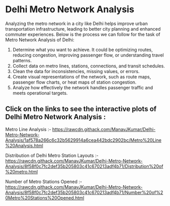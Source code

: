 # Delhi Metro Network Analysis
Analyzing the metro network in a city like Delhi helps improve urban transportation infrastructure, leading to better city planning and enhanced commuter experiences. Below is the process we can follow for the task of Metro Network Analysis of Delhi:

1) Determine what you want to achieve. It could be optimizing routes, reducing congestion, improving passenger flow, or understanding travel patterns.
2) Collect data on metro lines, stations, connections, and transit schedules.
3) Clean the data for inconsistencies, missing values, or errors.
4) Create visual representations of the network, such as route maps, passenger flow charts, or heat maps of station congestion.
5) Analyze how effectively the network handles passenger traffic and meets operational targets.

 ## Click on the links to see the interactive plots of Delhi Metro Network Analysis : 

 Metro Line Analysis :-
https://rawcdn.githack.com/ManavJKumar/Delhi-Metro-Network-Analysis/1af578a266c6c32b5629914a6cea442bdc2902bc/Metro%20Line%20Analysis.html

Distribution of Delhi Metro Station Layouts :-
https://rawcdn.githack.com/ManavJKumar/Delhi-Metro-Network-Analysis/8f58f0c7fc2def35b205803c41c670213adf4b71/Distribution%20of%20metro.html

Number of Metro Stations Opened :-
https://rawcdn.githack.com/ManavJKumar/Delhi-Metro-Network-Analysis/8f58f0c7fc2def35b205803c41c670213adf4b71/Number%20of%20Metro%20Stations%20Opened.html

